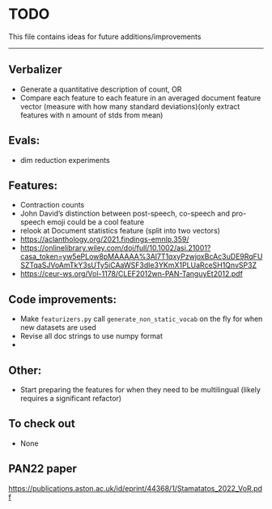 # TODO
This file contains ideas for future additions/improvements

------

## Verbalizer
- Generate a quantitative description of count, OR
- Compare each feature to each feature in an averaged document feature vector (measure with how many standard deviations)(only extract features with n amount of stds from mean)

## Evals:
- dim reduction experiments

## Features:

- Contraction counts
- John David’s distinction between post-speech, co-speech and pro-speech emoji could be a cool feature
- relook at Document statistics feature (split into two vectors)
- https://aclanthology.org/2021.findings-emnlp.359/
- https://onlinelibrary.wiley.com/doi/full/10.1002/asi.21001?casa_token=yw5ePLow8pMAAAAA%3Al7T1qxyPzwjoxBcAc3uDE9RqFUSZTqaSJVoAmTkY3sUTy5iCAaWSF3dIe3YKmX1PLUaRceSH1QnvSP3Z
- https://ceur-ws.org/Vol-1178/CLEF2012wn-PAN-TanguyEt2012.pdf


## Code improvements:
- Make `featurizers.py` call `generate_non_static_vocab` on the fly for when new datasets are used
- Revise all doc strings to use numpy format
- 

## Other:
- Start preparing the features for when they need to be multilingual (likely requires a significant refactor)



## To check out
- None

## PAN22 paper
https://publications.aston.ac.uk/id/eprint/44368/1/Stamatatos_2022_VoR.pdf
